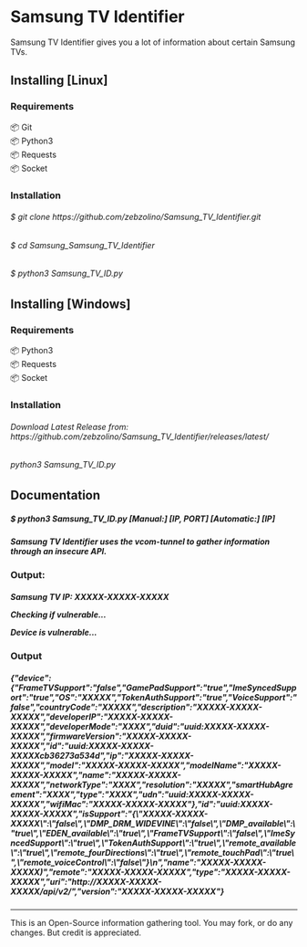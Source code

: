 Samsung TV Identifier
====

Samsung TV Identifier gives you a lot of information about certain Samsung TVs.


Installing [Linux]
----------
<h3>Requirements</h3>
📦 Git
<br>
📦 Python3
<br>
📦 Requests
<br>
📦 Socket

<h3>Installation</h3>
<h6>$ git clone https://github.com/zebzolino/Samsung_TV_Identifier.git</h6>
<h6>$ cd Samsung_Samsung_TV_Identifier</h6>
<h6>$ python3 Samsung_TV_ID.py</h6>


    
Installing [Windows]
----------
<h3>Requirements</h3>
📦 Python3
<br>
📦 Requests
<br>
📦 Socket

<h3>Installation</h3>
<h6>Download Latest Release from: https://github.com/zebzolino/Samsung_TV_Identifier/releases/latest/</h6>
<h6>python3 Samsung_TV_ID.py</h6>
    

Documentation
------------
<h5> $ python3 Samsung_TV_ID.py [Manual:] [IP, PORT] [Automatic:] [IP] </h5>

<h5>Samsung TV Identifier uses the vcom-tunnel to gather information through an insecure API.</h5>



<h3>Output:</h3>
<h5>Samsung TV IP: XXXXX-XXXXX-XXXXX

Checking if vulnerable...


Device is vulnerable...


<h3>Output</h43>

<h5>{"device":{"FrameTVSupport":"false","GamePadSupport":"true","ImeSyncedSupport":"true","OS":"XXXXX","TokenAuthSupport":"true","VoiceSupport":"false","countryCode":"XXXXX","description":"XXXXX-XXXXX-XXXXX","developerIP":"XXXXX-XXXXX-XXXXX","developerMode":"XXXX","duid":"uuid:XXXXX-XXXXX-XXXXX","firmwareVersion":"XXXXX-XXXXX-XXXXX","id":"uuid:XXXXX-XXXXX-XXXXXcb36273a534d","ip":"XXXXX-XXXXX-XXXXX","model":"XXXXX-XXXXX-XXXXX","modelName":"XXXXX-XXXXX-XXXXX","name":"XXXXX-XXXXX-XXXXX","networkType":"XXXX","resolution":"XXXXX","smartHubAgreement":"XXXX","type":"XXXX","udn":"uuid:XXXXX-XXXXX-XXXXX","wifiMac":"XXXXX-XXXXX-XXXXX"},"id":"uuid:XXXXX-XXXXX-XXXXX","isSupport":"{\"XXXXX-XXXXX-XXXXX\":\"false\",\"DMP_DRM_WIDEVINE\":\"false\",\"DMP_available\":\"true\",\"EDEN_available\":\"true\",\"FrameTVSupport\":\"false\",\"ImeSyncedSupport\":\"true\",\"TokenAuthSupport\":\"true\",\"remote_available\":\"true\",\"remote_fourDirections\":\"true\",\"remote_touchPad\":\"true\",\"remote_voiceControl\":\"false\"}\n","name":"XXXXX-XXXXX-XXXXX)","remote":"XXXXX-XXXXX-XXXXX","type":"XXXXX-XXXXX-XXXXX","uri":"http://XXXXX-XXXXX-XXXXX/api/v2/","version":"XXXXX-XXXXX-XXXXX"}</h5>

------------
This is an Open-Source information gathering tool. You may fork, or do any changes. But credit is appreciated.

